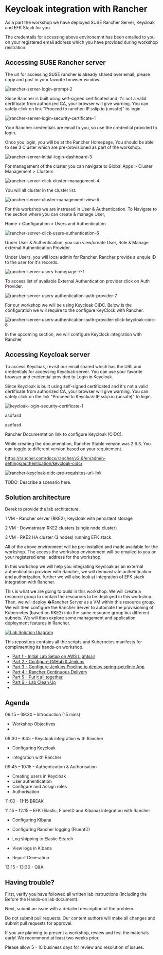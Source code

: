 # Keycloak integration with Rancher



As a part the workshop we have deployed SUSE Rancher Server, Keycloak and EFK Stack for you.

The credentails for accessing above environemnt has been emailed to you on your registered email address which you have provided during workshop reistration.





## Accessing SUSE Rancher server

The url for accessing SUSE rancher is already shared over email, please copy and past in your favorite browser window.



![rancher-server-login-prompt-2](../images/rancher-server-login-prompt-2-1645004752972.jpg)



Since Rancher is built using self-signed certificated and it's not a valid certificate from authorized CA, your browser will give warning. You can safely click on link "Proceed to rancher-IP.sslip.io (unsafe)" to login.



![rancher-server-login-security-certificate-1](../images/rancher-server-login-security-certificate-1-16450745768191.jpg)

Your Rancher credentials are email to you, so use the credential provided to login. 

Once you login, you will be at the Rancher Homepage, You should be able to see 3 Cluster which are pre-provisioned as part of the workshop.

![rancher-server-initial-login-dashboard-3](../images/rancher-server-initial-login-dashboard-3-16450749401012.jpg)

For management of the cluster you can navigate to Global Apps > Cluster Management > Clusters

![rancher-server-click-cluster-management-4](../images/rancher-server-click-cluster-management-4-16450749715183.jpg)

You will all cluster in the cluster list.

![rancher-server-cluster-management-view-5](../images/rancher-server-cluster-management-view-5-16450749978104.jpg)

For this workshop we are instresed in User & Authentication.  To Navigate to the section where you can create & manage User, 

Home > Configuration > Users and Authentication

![rancher-server-click-users-authentication-6](../images/rancher-server-click-users-authentication-6-16450750196325.jpg)



Under User & Authentication, you can view/create User, Role & Manage external Authentication Provider. 

Under Users, you will local admin for Rancher. Rancher provide a unquie ID to the user for it's records.

![rancher-server-users-homepage-7-1](../images/rancher-server-users-homepage-7-1.jpg)

To access list of available External Authentication provider click on Auth Provider. 

![rancher-server-users-authentication-auth-provider-7](../images/rancher-server-users-authentication-auth-provider-7.jpg)

For our workshop we will be using Keycloak OIDC. Below is the configuration we will require to the configure KeyClock with Rancher. 

![rancher-server-users-authentication-auth-provider-click-keycloak-oidc-8](../images/rancher-server-users-authentication-auth-provider-click-keycloak-oidc-8-16450758685396.jpg)



In the upcoming section, we will configure Keyclock integration with Rancher 

## Accessing Keycloak server

To access Keycloak, revisit our email shared which has the URL and credentials for accessing Keycloak server.  You can use your favorite browser and credential provided to Login in Keycloak. 

Since Keycloak is built using self-signed certificated and it's not a valid certificate from authorized CA, your browser will give warning. You can safely click on the link "Proceed to Keycloak-IP.sslip.io (unsafe)" to login.



![keycloak-login-security-certificate-1](../images/keycloak-login-security-certificate-1.jpg)



asdfasd



asdfasd













Rancher Documentation link to configure Keycloak (OIDC). 

While creating the documenation, Rancher Stable version was 2.6.3. You can toggle to different version based on your requirement. 

https://rancher.com/docs/rancher/v2.6/en/admin-settings/authentication/keycloak-oidc/

![rancher-keycloak-oidc-pre-requisites-url-link](../images/rancher-keycloak-oidc-pre-requisites-url-link.jpg)































TODO: Describe a scenario here.

## Solution architecture

Derek to provide the lab architecture.

1 VM - Rancher server (RKE2), Keycloak with persistent storage 

2 VM - Downstream RKE2 clusters (single node cluster)

3 VM - RKE2 HA cluster (3 nodes) running EFK stack 

All of the above environment will be pre-installed and made available for the workshop. The access  the workshop environment will be emailed to you on your registered email address for the workshop.

In this workshop we will help you integrating Keycloak as an external authentication provider with Rancher, we will demonstrate authentication and authorization. further we will also look at integration of EFK stack integration with Rancher.

  

This is what we are going to build in this workshop. We will create a resource group to contain the resources to be deployed in this workshop. Then, we will deploy �Rancher Server as a VM within this resource group. We will then configure the Rancher Server to automate the provisioning of Kubernetes (based on RKE2) into the same resource group but different subnets. We will then explore some management and application deployment features in Rancher.

[![Lab Solution Diagram](https://github.com/vijaymlinux/rancher-on-azure-workshop/raw/main/docs/images/suse-rancher-lab-diagram.png)](https://github.com/vijaymlinux/rancher-on-azure-workshop/blob/main/docs/images/suse-rancher-lab-diagram.png)



This repository contains all the scripts and Kubernetes manifests for complimenting its hands-on workshop.

- [Part 1 - Initial Lab Setup on AWS Lightsail](./docs/part-1.md)
- [Part 2 - Configure GitHub & Jenkins](https://github.com/dsohk/rancher-devsecops-workshop/blob/main/docs/part-2.md)
- [Part 3 - Configure Jenkins Pipeline to deploy spring-petclinic App](https://github.com/dsohk/rancher-devsecops-workshop/blob/main/docs/part-3.md)
- [Part 4 - Rancher Continuous Delivery](https://github.com/dsohk/rancher-devsecops-workshop/blob/main/docs/part-4.md)
- [Part 5 - Put it all together](https://github.com/dsohk/rancher-devsecops-workshop/blob/main/docs/part-5.md)
- [Part 6 - Lab Clean Up](https://github.com/dsohk/rancher-devsecops-workshop/blob/main/docs/part-6.md)
- 

## Agenda

09:15 – 09:30 – Introduction (15 mins)

- Workshop Objectives
- 

09:30 – 9:45 - Keycloak integration with Rancher

- Configuring Keycloak

- Integration with Rancher

  

09:45 – 10:15 - Authentication & Authorisation

- Creating users in Keycloak
- User authentication
- Configure and Assign roles
- Authorisation

11:00 – 11:15 BREAK

11:15 – 12:15 – EFK (Elastic, FluentD and Kibana) integration with Rancher

- Configuring Kibana

- Configuring Rancher logging (FluentD)

- Log shipping to Elastic Search

- View logs in Kibana

- Report Generation

  

13:15 - 13:30 - Q&A



## Having trouble?

First, verify you have followed all written lab instructions (including the Before the Hands-on lab document).

Next, submit an issue with a detailed description of the problem.

Do not submit pull requests. Our content authors will make all changes and submit pull requests for approval.

If you are planning to present a workshop, review and test the materials early! We recommend at least two weeks prior.

Please allow 5 - 10 business days for review and resolution of issues.